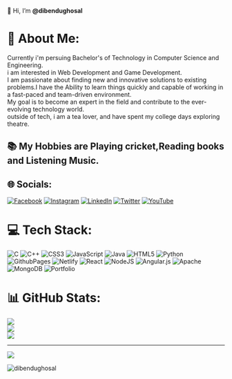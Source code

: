  👋 Hi, I’m **@dibendughosal**
# 💫 About Me:
Currently i'm persuing Bachelor's of Technology in Computer Science and Engineering.<br>i am interested in Web Development and Game Development.<br> I am passionate about finding new and innovative solutions to existing problems.I have the Ability to learn things quickly and capable of working in a fast-paced and team-driven environment. <br>My goal is to become an expert in the field and contribute to the ever-evolving technology world.<br>outside of tech, i am a tea lover, and have spent my college days exploring theatre.<br>
## 📚 My Hobbies are Playing cricket,Reading books and Listening Music.<br>


## 🌐 Socials:
[![Facebook](https://img.shields.io/badge/Facebook-%231877F2.svg?logo=Facebook&logoColor=white)](https://facebook.com/dibyendughosal.official) [![Instagram](https://img.shields.io/badge/Instagram-%23E4405F.svg?logo=Instagram&logoColor=white)](https://instagram.com/imdibghosal) [![LinkedIn](https://img.shields.io/badge/LinkedIn-%230077B5.svg?logo=linkedin&logoColor=white)](https://linkedin.com/in/dibendughosal) [![Twitter](https://img.shields.io/badge/Twitter-%231DA1F2.svg?logo=Twitter&logoColor=white)](https://twitter.com/dibghosal) [![YouTube](https://img.shields.io/badge/YouTube-%23FF0000.svg?logo=YouTube&logoColor=white)](https://youtube.com/@dibendughosal) 

# 💻 Tech Stack:
![C](https://img.shields.io/badge/c-%2300599C.svg?style=for-the-badge&logo=c&logoColor=white) ![C++](https://img.shields.io/badge/c++-%2300599C.svg?style=for-the-badge&logo=c%2B%2B&logoColor=white) ![CSS3](https://img.shields.io/badge/css3-%231572B6.svg?style=for-the-badge&logo=css3&logoColor=white) ![JavaScript](https://img.shields.io/badge/javascript-%23323330.svg?style=for-the-badge&logo=javascript&logoColor=%23F7DF1E) ![Java](https://img.shields.io/badge/java-%23ED8B00.svg?style=for-the-badge&logo=openjdk&logoColor=white) ![HTML5](https://img.shields.io/badge/html5-%23E34F26.svg?style=for-the-badge&logo=html5&logoColor=white) ![Python](https://img.shields.io/badge/python-3670A0?style=for-the-badge&logo=python&logoColor=ffdd54) ![GithubPages](https://img.shields.io/badge/github%20pages-121013?style=for-the-badge&logo=github&logoColor=white) ![Netlify](https://img.shields.io/badge/netlify-%23000000.svg?style=for-the-badge&logo=netlify&logoColor=#00C7B7) ![React](https://img.shields.io/badge/react-%2320232a.svg?style=for-the-badge&logo=react&logoColor=%2361DAFB) ![NodeJS](https://img.shields.io/badge/node.js-6DA55F?style=for-the-badge&logo=node.js&logoColor=white) ![Angular.js](https://img.shields.io/badge/angular.js-%23E23237.svg?style=for-the-badge&logo=angularjs&logoColor=white) ![Apache](https://img.shields.io/badge/apache-%23D42029.svg?style=for-the-badge&logo=apache&logoColor=white) ![MongoDB](https://img.shields.io/badge/MongoDB-%234ea94b.svg?style=for-the-badge&logo=mongodb&logoColor=white) ![Portfolio](https://img.shields.io/badge/Portfolio-%23000000.svg?style=for-the-badge&logo=firefox&logoColor=#FF7139)
# 📊 GitHub Stats:
![](https://github-readme-stats.vercel.app/api?username=dibendughosal&theme=gruvbox&hide_border=false&include_all_commits=false&count_private=false)<br/>
![](https://github-readme-streak-stats.herokuapp.com/?user=dibendughosal&theme=gruvbox&hide_border=false)<br/>
![](https://github-readme-stats.vercel.app/api/top-langs/?username=dibendughosal&theme=gruvbox&hide_border=false&include_all_commits=false&count_private=false&layout=compact)

---
[![](https://visitcount.itsvg.in/api?id=dibendughosal&icon=0&color=11)](https://visitcount.itsvg.in)
<p align="left"> <img src="https://komarev.com/ghpvc/?username=dibendughosal&label=Profile%20views&color=0e75b6&style=flat" alt="dibendughosal" /> </p>


